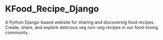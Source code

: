 # KFood_Recipe_Django
A Python Django-based website for sharing and discovering food recipes. <br>
Create, share, and explore delicious veg non-veg recipes in our food-loving community.

